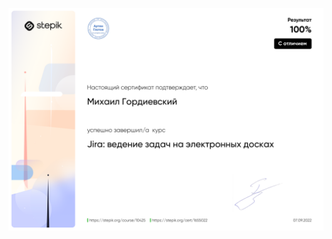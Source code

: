 ![](https://github.com/Gordmick/HOMEWORKS_Course_V_Ksendzov/blob/main/Jira/stepik-certificate-10425-44ce803.png)
